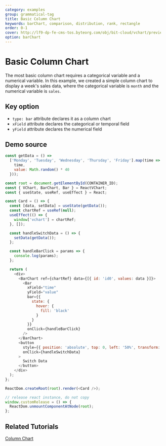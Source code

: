 ```yaml
---
category: examples
group: grammatical-tag
title: Basic Column Chart
keywords: barChart, comparison, distribution, rank, rectangle
order: 0-1
cover: http://lf9-dp-fe-cms-tos.byteorg.com/obj/bit-cloud/vchart/preview/bar-chart/basic-column.png
option: barChart
---
```


# Basic Column Chart

The most basic column chart requires a categorical variable and a numerical variable. In this example, we created a simple column chart to display a week's sales data, where the categorical variable is `month` and the numerical variable is `sales`.

## Key option

- `type: bar` attribute declares it as a column chart
- `xField` attribute declares the categorical or temporal field
- `yField` attribute declares the numerical field

## Demo source

```javascript livedemo template=react-vchart
const getData = () =>
  ['Monday', 'Tuesday', 'Wednesday', 'Thursday', 'Friday'].map(time => ({
    time,
    value: Math.random() * 40
  }));

const root = document.getElementById(CONTAINER_ID);
const { VChart, BarChart, Bar } = ReactVChart;
const { useState, useRef, useEffect } = React;

const Card = () => {
  const [data, setData] = useState(getData());
  const chartRef = useRef(null);
  useEffect(() => {
    window['vchart'] = chartRef;
  }, []);

  const handleSwitchData = () => {
    setData(getData());
  };

  const handleBarClick = params => {
    console.log(params);
  };

  return (
    <div>
      <BarChart ref={chartRef} data={[{ id: 'id0', values: data }]}>
        <Bar
          xField="time"
          yField="value"
          bar={{
            state: {
              hover: {
                fill: 'black'
              }
            }
          }}
          onClick={handleBarClick}
        />
      </BarChart>
      <button
        style={{ position: 'absolute', top: 0, left: '50%', transform: 'translate(-50%, 0)' }}
        onClick={handleSwitchData}
      >
        Switch Data
      </button>
    </div>
  );
};

ReactDom.createRoot(root).render(<Card />);

// release react instance, do not copy
window.customRelease = () => {
  ReactDom.unmountComponentAtNode(root);
};
```

## Related Tutorials

[Column Chart](link)
